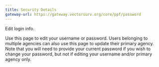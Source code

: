 ```yaml
---
title: Security Details
gateway-url: https://gateway.vectorsurv.org/core/ppf/password
---
```


Edit login info.

Use this page to edit your username or password. Users belonging to multiple agencies can also use this page to update their primary agency. Note that you will need to provide your current password if you wish to change your password, but not if editing your username and/or primary agency only.
